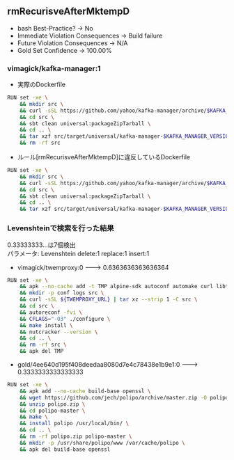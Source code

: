 ## rmRecurisveAfterMktempD

* bash Best-Practice?              -> No
* Immediate Violation Consequences -> Build failure
* Future Violation Consequences    -> N/A
* Gold Set Confidence              -> 100.00%

### vimagick/kafka-manager:1
* 実際のDockerfile
```bash
RUN set -xe \
    && mkdir src \
    && curl -sSL https://github.com/yahoo/kafka-manager/archive/$KAFKA_MANAGER_VERSION.tar.gz | tar xz --strip 1 -C src \
    && cd src \
    && sbt clean universal:packageZipTarball \
    && cd .. \
    && tar xzf src/target/universal/kafka-manager-$KAFKA_MANAGER_VERSION.tgz --strip 1 \
    && rm -rf src
```
* ルール[rmRecurisveAfterMktempD]に違反しているDockerfile
```bash
RUN set -xe \
    && mkdir src \
    && curl -sSL https://github.com/yahoo/kafka-manager/archive/$KAFKA_MANAGER_VERSION.tar.gz | tar xz --strip 1 -C src \
    && cd src \
    && sbt clean universal:packageZipTarball \
    && cd .. \
    && tar xzf src/target/universal/kafka-manager-$KAFKA_MANAGER_VERSION.tgz --strip 1 
```

### Levenshteinで検索を行った結果
0.33333333...は7個検出 \
パラメータ: Levenshtein delete:1 replace:1 insert:1 
* vimagick/twemproxy:0 ---> 0.6363636363636364
```bash
RUN set -xe \
    && apk --no-cache add -t TMP alpine-sdk autoconf automake curl libtool tar \
    && mkdir -p conf logs src \
    && curl -sSL ${TWEMPROXY_URL} | tar xz --strip 1 -C src \
    && cd src \
    && autoreconf -fvi \
    && CFLAGS="-O3" ./configure \
    && make install \
    && nutcracker --version \
    && cd .. \
    && rm -rf src \
    && apk del TMP
```
* gold/4ee640d195f408deedaa8080d7e4c78438e1b9e1:0 ---> 0.3333333333333333
```bash
RUN set -xe \
    && apk add --no-cache build-base openssl \
    && wget https://github.com/jech/polipo/archive/master.zip -O polipo.zip \
    && unzip polipo.zip \
    && cd polipo-master \
    && make \
    && install polipo /usr/local/bin/ \
    && cd .. \
    && rm -rf polipo.zip polipo-master \
    && mkdir -p /usr/share/polipo/www /var/cache/polipo \
    && apk del build-base openssl
```